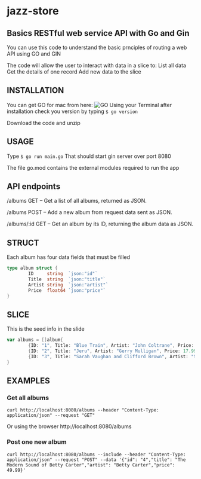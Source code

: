 # jazz-store
## Basics RESTful web service API with Go and Gin
You can use this code to understand the basic prnciples of routing a web API using GO and GIN

The code will allow the user to interact with data in a slice to:
	List all data
	Get the details of one record
	Add new data to the slice
## INSTALLATION
You can get GO for mac from here: ![GO](https://go.dev/doc/install)
Using your Terminal after installation check you version by typing ```$ go version```

Download the code and unzip

## USAGE

Type ```$ go run main.go```
That should start gin server over port 8080

The file go.mod contains the external modules required to run the app

## API endpoints
/albums
    GET – Get a list of all albums, returned as JSON.

/albums
    POST – Add a new album from request data sent as JSON.

/albums/:id
    GET – Get an album by its ID, returning the album data as JSON.

## STRUCT
Each album has four data fields that must be filled 
```go
type album struct {
        ID     string  `json:"id"`
        Title  string  `json:"title"`
        Artist string  `json:"artist"`
        Price  float64 `json:"price"`
}
```
## SLICE
This is the seed info in the slide
```go
var albums = []album{
        {ID: "1", Title: "Blue Train", Artist: "John Coltrane", Price: 56.99},
        {ID: "2", Title: "Jeru", Artist: "Gerry Mulligan", Price: 17.99},
        {ID: "3", Title: "Sarah Vaughan and Clifford Brown", Artist: "Sarah Vaughan", Price: 39.99},
}
```
## EXAMPLES
### Get all albums
```
curl http://localhost:8080/albums --header "Content-Type: application/json" --request "GET"
```
Or using the browser
http://localhost:8080/albums

### Post one new album
```
curl http://localhost:8080/albums --include --header "Content-Type: application/json" --request "POST" --data '{"id": "4","title": "The Modern Sound of Betty Carter","artist": "Betty Carter","price": 49.99}'
```

